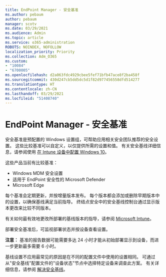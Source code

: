 ```yaml
---
title: EndPoint Manager - 安全基准
ms.author: pebaum
author: pebaum
manager: scotv
ms.date: 03/29/2021
ms.audience: Admin
ms.topic: article
ms.service: o365-administration
ROBOTS: NOINDEX, NOFOLLOW
localization_priority: Priority
ms.collection: Adm_O365
ms.custom:
- "10084"
- "6700005"
ms.openlocfilehash: d2a063fdc4929cbee5fef71bfb47ace8f2ba458f
ms.sourcegitcommit: 430d247cb5dd5dc5d1f82d977456558dfd514277
ms.translationtype: HT
ms.contentlocale: zh-CN
ms.lasthandoff: 03/29/2021
ms.locfileid: "51408740"
---
```

# <a name="endpoint-manager---security-baselines"></a>EndPoint Manager - 安全基准

安全基准是预配置的 Windows 设置组，可帮助应用相关安全团队推荐的安全设置。 这些比较基准可以自定义，以仅提供所需的设置和值。 有关安全基线详细信息，请参阅使用 [在 Intune 设备中配置 Windows 10](https://docs.microsoft.com/mem/intune/protect/security-baselines)。

这些产品当前有比较基准：

- Windows MDM 安全设置
- 适用于 EndPoint 安全性的 Microsoft Defender
- Microsoft Edge

每个基准会定期更新，并按增量版本发布。 每个版本都会添加或删除早期版本中的设置，以确保基线满足当前指导。 终结点安全中的安全基线控制台通过显示版本更改来比较不同版本。

有关如何最有效地更改所部署的基线版本的指导，请参阅 [Microsoft Intune](https://docs.microsoft.com/mem/intune/protect/security-baselines-configure)。

部署安全基准后，可监视部署状态并按设备查看设置。

**注意：** 基准的报告数据可能需要多达 24 小时才能从初始部署显示到设备，而进一步更新最多需要 6 小时。 

基线设置不应用最常见的原因是在不同的配置文件中使用的设置相同。 可通过从"安全基线"配置文件的"设备状态"节点中选择特定设备来调查此方案。 有关详细信息，请参阅 [解决安全基线](https://docs.microsoft.com/mem/intune/protect/security-baselines-monitor#resolve-conflicts-for-security-baselines)。